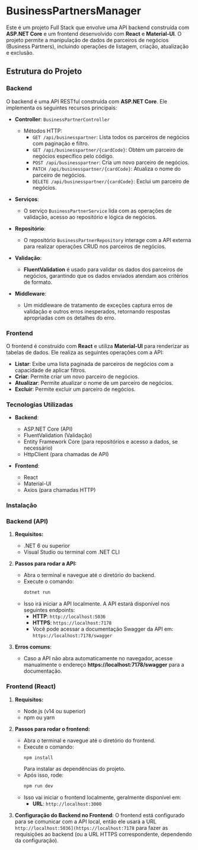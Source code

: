 # BusinessPartnersManager

Este é um projeto Full Stack que envolve uma API backend construída com **ASP.NET Core** e um frontend desenvolvido com **React** e **Material-UI**. O projeto permite a manipulação de dados de parceiros de negócios (Business Partners), incluindo operações de listagem, criação, atualização e exclusão.

## Estrutura do Projeto

### Backend

O backend é uma API RESTful construída com **ASP.NET Core**. Ele implementa os seguintes recursos principais:

- **Controller**: `BusinessPartnerController`
    - Métodos HTTP:
        - `GET /api/businesspartner`: Lista todos os parceiros de negócios com paginação e filtro.
        - `GET /api/businesspartner/{cardCode}`: Obtém um parceiro de negócios específico pelo código.
        - `POST /api/businesspartner`: Cria um novo parceiro de negócios.
        - `PATCH /api/businesspartner/{cardCode}`: Atualiza o nome do parceiro de negócios.
        - `DELETE /api/businesspartner/{cardCode}`: Exclui um parceiro de negócios.
  
- **Serviços**:
    - O serviço `BusinessPartnerService` lida com as operações de validação, acesso ao repositório e lógica de negócios.

- **Repositório**:
    - O repositório `BusinessPartnerRepository` interage com a API externa para realizar operações CRUD nos parceiros de negócios.

- **Validação**:
    - **FluentValidation** é usado para validar os dados dos parceiros de negócios, garantindo que os dados enviados atendam aos critérios de formato.

- **Middleware**:
    - Um middleware de tratamento de exceções captura erros de validação e outros erros inesperados, retornando respostas apropriadas com os detalhes do erro.

### Frontend

O frontend é construído com **React** e utiliza **Material-UI** para renderizar as tabelas de dados. Ele realiza as seguintes operações com a API:

- **Listar**: Exibe uma lista paginada de parceiros de negócios com a capacidade de aplicar filtros.
- **Criar**: Permite criar um novo parceiro de negócios.
- **Atualizar**: Permite atualizar o nome de um parceiro de negócios.
- **Excluir**: Permite excluir um parceiro de negócios.

### Tecnologias Utilizadas

- **Backend**:
    - ASP.NET Core (API)
    - FluentValidation (Validação)
    - Entity Framework Core (para repositórios e acesso a dados, se necessário)
    - HttpClient (para chamadas de API)

- **Frontend**:
    - React
    - Material-UI
    - Axios (para chamadas HTTP)

### Instalação


### Backend (API)
1. **Requisitos:**
   - .NET 6 ou superior
   - Visual Studio ou terminal com .NET CLI

2. **Passos para rodar a API:**
   - Abra o terminal e navegue até o diretório do backend.
   - Execute o comando:
     ```bash
     dotnet run
     ```
   - Isso irá iniciar a API localmente. A API estará disponível nos seguintes endpoints:
     - **HTTP**: `http://localhost:5036`
     - **HTTPS**: `https://localhost:7178`
     - Você pode acessar a documentação Swagger da API em: `https://localhost:7178/swagger`

3. **Erros comuns**:
   - Caso a API não abra automaticamente no navegador, acesse manualmente o endereço **https://localhost:7178/swagger** para a documentação.

### Frontend (React)

1. **Requisitos:**
   - Node.js (v14 ou superior)
   - npm ou yarn

2. **Passos para rodar o frontend:**
   - Abra o terminal e navegue até o diretório do frontend.
   - Execute o comando:
     ```bash
     npm install
     ```
     Para instalar as dependências do projeto.
   - Após isso, rode:
     ```bash
     npm run dev
     ```
   - Isso vai iniciar o frontend localmente, geralmente disponível em:
     - **URL**: `http://localhost:3000`

3. **Configuração do Backend no Frontend**:
   O frontend está configurado para se comunicar com a API local, então ele usará a URL `http://localhost:5036](https://localhost:7178` para fazer as requisições ao backend (ou a URL HTTPS correspondente, dependendo da configuração).






